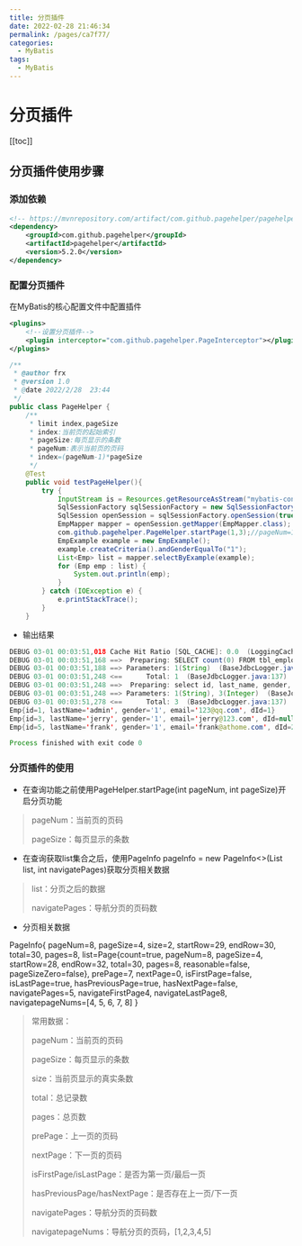 ```yaml
---
title: 分页插件
date: 2022-02-28 21:46:34
permalink: /pages/ca7f77/
categories:
  - MyBatis
tags:
  - MyBatis
---
```

# 分页插件

[[toc]]

## 分页插件使用步骤

### 添加依赖

```xml
<!-- https://mvnrepository.com/artifact/com.github.pagehelper/pagehelper -->
<dependency>
	<groupId>com.github.pagehelper</groupId>
	<artifactId>pagehelper</artifactId>
	<version>5.2.0</version>
</dependency>
```

### 配置分页插件

在MyBatis的核心配置文件中配置插件

```xml
<plugins>
	<!--设置分页插件-->
	<plugin interceptor="com.github.pagehelper.PageInterceptor"></plugin>
</plugins>
```

```java
/**
 * @author frx
 * @version 1.0
 * @date 2022/2/28  23:44
 */
public class PageHelper {
    /**
     * limit index,pageSize
     * index:当前页的起始索引
     * pageSize:每页显示的条数
     * pageNum:表示当前页的页码
     * index=(pageNum-1)*pageSize
     */
    @Test
    public void testPageHelper(){
        try {
            InputStream is = Resources.getResourceAsStream("mybatis-config.xml");
            SqlSessionFactory sqlSessionFactory = new SqlSessionFactoryBuilder().build(is);
            SqlSession openSession = sqlSessionFactory.openSession(true);
            EmpMapper mapper = openSession.getMapper(EmpMapper.class);
            com.github.pagehelper.PageHelper.startPage(1,3);//pageNum=1 pageSize=3
            EmpExample example = new EmpExample();
            example.createCriteria().andGenderEqualTo("1");
            List<Emp> list = mapper.selectByExample(example);
            for (Emp emp : list) {
                System.out.println(emp);
            }
        } catch (IOException e) {
            e.printStackTrace();
        }
    }
```

+ 输出结果

```java
DEBUG 03-01 00:03:51,018 Cache Hit Ratio [SQL_CACHE]: 0.0  (LoggingCache.java:60) 
DEBUG 03-01 00:03:51,168 ==>  Preparing: SELECT count(0) FROM tbl_employee WHERE (gender = ?)  (BaseJdbcLogger.java:137) 
DEBUG 03-01 00:03:51,188 ==> Parameters: 1(String)  (BaseJdbcLogger.java:137) 
DEBUG 03-01 00:03:51,248 <==      Total: 1  (BaseJdbcLogger.java:137) 
DEBUG 03-01 00:03:51,248 ==>  Preparing: select id, last_name, gender, email, d_id from tbl_employee WHERE ( gender = ? ) LIMIT ?  (BaseJdbcLogger.java:137) 
DEBUG 03-01 00:03:51,248 ==> Parameters: 1(String), 3(Integer)  (BaseJdbcLogger.java:137) 
DEBUG 03-01 00:03:51,278 <==      Total: 3  (BaseJdbcLogger.java:137) 
Emp{id=1, lastName='admin', gender='1', email='123@qq.com', dId=1}
Emp{id=3, lastName='jerry', gender='1', email='jerry@123.com', dId=null}
Emp{id=5, lastName='frank', gender='1', email='frank@athome.com', dId=2}

Process finished with exit code 0
```

### 分页插件的使用

+ 在查询功能之前使用PageHelper.startPage(int pageNum, int pageSize)开启分页功能

> pageNum：当前页的页码
>
> pageSize：每页显示的条数

+ 在查询获取list集合之后，使用PageInfo pageInfo = new PageInfo<>(List list, int
  navigatePages)获取分页相关数据

> list：分页之后的数据
>
> navigatePages：导航分页的页码数

+ 分页相关数据

PageInfo{
pageNum=8, pageSize=4, size=2, startRow=29, endRow=30, total=30, pages=8,
list=Page{count=true, pageNum=8, pageSize=4, startRow=28, endRow=32, total=30,
pages=8, reasonable=false, pageSizeZero=false},
prePage=7, nextPage=0, isFirstPage=false, isLastPage=true, hasPreviousPage=true,
hasNextPage=false, navigatePages=5, navigateFirstPage4, navigateLastPage8,
navigatepageNums=[4, 5, 6, 7, 8]
}

> 常用数据：
>
> pageNum：当前页的页码
>
> pageSize：每页显示的条数
>
> size：当前页显示的真实条数
>
> total：总记录数
>
> pages：总页数
>
> prePage：上一页的页码
>
> nextPage：下一页的页码
>
> isFirstPage/isLastPage：是否为第一页/最后一页
>
> hasPreviousPage/hasNextPage：是否存在上一页/下一页
>
> navigatePages：导航分页的页码数
>
> navigatepageNums：导航分页的页码，[1,2,3,4,5]

